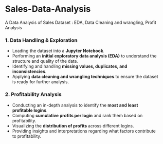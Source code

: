 # Sales-Data-Analysis
A Data Analysis of Sales Dataset : EDA, Data Cleaning and wrangling, Profit Analysis

### **1. Data Handling & Exploration**

- Loading the dataset into a **Jupyter Notebook**.
- Performing an **initial exploratory data analysis (EDA)** to understand the structure and quality of the data.
- Identifying and handling **missing values, duplicates, and inconsistencies**.
- Applying **data cleaning and wrangling techniques** to ensure the dataset is ready for further analysis.

### **2. Profitability Analysis**

- Conducting an in-depth analysis to identify the **most and least profitable logins**.
- Computing **cumulative profits per login** and rank them based on profitability.
- Visualizing the **distribution of profits** across different logins.
- Providing insights and interpretations regarding what factors contribute to profitability.
